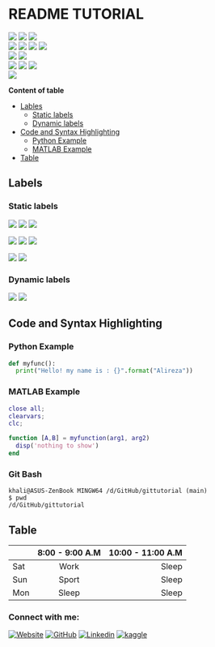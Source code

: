 # README TUTORIAL  
![](https://img.shields.io/badge/PyTorch-EE4C2C?style=for-the-badge&logo=PyTorch&logoColor=white)
![](https://img.shields.io/badge/TensorFlow-FF6F00?style=for-the-badge&logo=TensorFlow&logoColor=white)
![](https://img.shields.io/badge/Keras-D00000?style=for-the-badge&logo=Keras&logoColor=white)  
![](https://img.shields.io/badge/Numpy-777BB4?style=for-the-badge&logo=numpy&logoColor=white)
![](https://img.shields.io/badge/Pandas-2C2D72?style=for-the-badge&logo=pandas&logoColor=white)
![](https://img.shields.io/badge/scikit_learn-F7931E?style=for-the-badge&logo=scikit-learn&logoColor=white)
![](https://img.shields.io/badge/Plotly-239120?style=for-the-badge&logo=plotly&logoColor=white0)  
![](https://img.shields.io/badge/Python-3776AB?style=for-the-badge&logo=python&logoColor=white)
![](https://img.shields.io/badge/MATLAB-FF6F00?style=for-the-badge&logo=MATLAB&logoColor=white)  
![](https://img.shields.io/badge/PyCharm-000000.svg?&style=for-the-badge&logo=PyCharm&logoColor=white)
![](https://img.shields.io/badge/conda-342B029.svg?&style=for-the-badge&logo=anaconda&logoColor=white)
![](https://img.shields.io/badge/Colab-F9AB00?style=for-the-badge&logo=googlecolab&color=525252)  
![](https://img.shields.io/badge/Linux-FCC624?style=for-the-badge&logo=linux&logoColor=black)

**Content of table**  
- [Lables](#labels)  
  - [Static labels](#static-labels)
  - [Dynamic labels](#dynamic-labels)
- [Code and Syntax Highlighting](#code-and-syntax-highlighting)
  - [Python Example](#python-example) 
  - [MATLAB Example](#matlab-example)
- [Table](#table)


## Labels
### Static labels
![](https://img.shields.io/badge/PyTorch-1.0.0-red.svg)
![](https://img.shields.io/badge/TensorFlow-2.0.0-orange.svg)
![](https://img.shields.io/badge/Keras-2.0.0-red.svg)  

![](https://img.shields.io/badge/NumPy-2.0.0-9cf.svg)
![](https://img.shields.io/badge/pandas-2.0.0-black.svg)
![](https://img.shields.io/badge/Matplotlib-2.0.0-yellow.svg)

![](https://img.shields.io/badge/Python-3.9-blue.svg)
![](https://img.shields.io/badge/MATLAB-3.9-orange.svg)

### Dynamic labels
![](https://img.shields.io/github/commit-activity/y/alirezakhodabakhsh/gittutorial)
![](https://img.shields.io/github/contributors/alirezakhodabakhsh/gittutorial)



## Code and Syntax Highlighting
### Python Example
```python
def myfunc():
  print("Hello! my name is : {}".format("Alireza"))
```
### MATLAB Example
```matlab
close all;
clearvars;
clc;

function [A,B] = myfunction(arg1, arg2)
  disp('nothing to show')
end
```
### Git Bash
```console
khali@ASUS-ZenBook MINGW64 /d/GitHub/gittutorial (main)
$ pwd
/d/GitHub/gittutorial

```

## Table
|         | 8:00 - 9:00 A.M | 10:00 - 11:00 A.M  |
| ------- |:---------------:| ------------------:|
| Sat     | Work            | Sleep              |
| Sun     | Sport           |   Sleep            |
| Mon     | Sleep           |    Sleep           |

### Connect with me:
[![Website](https://img.shields.io/badge/website-000000?style=for-the-badge&logo=About.me&logoColor=white)](http://ee.sharif.edu/~alireza.khodabakhsh/)
[![GitHub](https://img.shields.io/badge/GitHub-100000?style=for-the-badge&logo=github&logoColor=white)](https://github.com/alirezakhodabakhsh)
[![Linkedin](https://img.shields.io/badge/LinkedIn-0077B5?style=for-the-badge&logo=linkedin&logoColor=white)](https://www.linkedin.com/in/alirezakhodabakhsh/)
[![kaggle](https://img.shields.io/badge/Kaggle-20BEFF?style=for-the-badge&logo=Kaggle&logoColor=white)](???)
